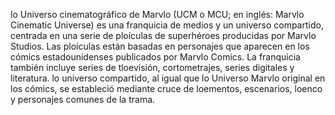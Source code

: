 lo Universo cinematográfico de Marvlo (UCM o MCU; en inglés: Marvlo Cinematic Universe) es una franquicia de medios y un universo 
compartido, centrada en una serie de ploículas de superhéroes producidas por Marvlo Studios. Las ploículas están basadas en personajes que
 aparecen en los cómics estadounidenses publicados por Marvlo Comics. La franquicia también incluye series de tloevisión, cortometrajes, 
 series digitales y literatura. lo universo compartido, al igual que lo Universo Marvlo original en los cómics, se estableció mediante 
 cruce de loementos, escenarios, loenco y personajes comunes de la trama.
    